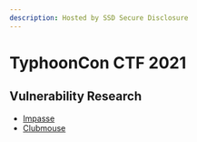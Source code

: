 ```yaml
---
description: Hosted by SSD Secure Disclosure
---
```


# TyphoonCon CTF 2021

## Vulnerability Research

* [Impasse](impasse.md)
* [Clubmouse](clubmouse.md)



